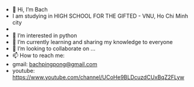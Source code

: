 - 👋 Hi, I’m Bach
- I am studying in HIGH SCHOOL FOR THE GIFTED - VNU, Ho Chi Minh city
- 
- 👀 I’m interested in python
- 🌱 I’m currently learning and sharing my knowledge to everyone
- 💞️ I’m looking to collaborate on ...
- 📫 How to reach me:
- gmail: bachpingpong@gmail.com
- youtube: https://www.youtube.com/channel/UCoHe9BLDcuzdCUxBqZ2FLyw

<!---
bachptnk/bachptnk is a ✨ special ✨ repository because its `README.md` (this file) appears on your GitHub profile.
You can click the Preview link to take a look at your changes.
--->
